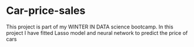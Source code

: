 # Car-price-sales
This project is part of my WINTER IN DATA science bootcamp.
In this project I have fitted Lasso model and neural network to predict the price of cars 
